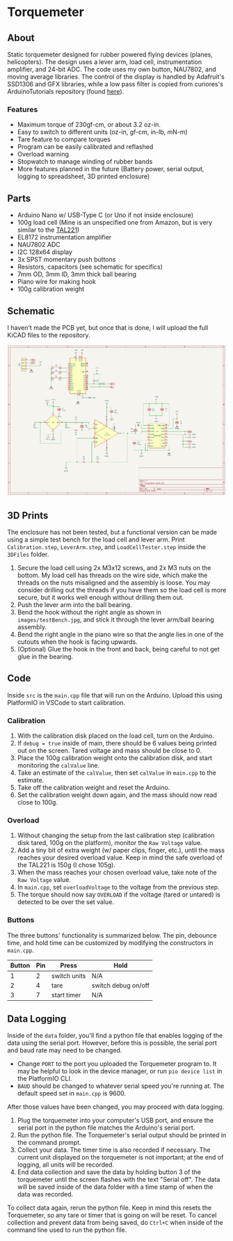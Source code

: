 
# Torquemeter

## About

Static torquemeter designed for rubber powered flying devices (planes, helicopters). The design uses a lever arm, load cell, instrumentation amplifier, and 24-bit ADC. The code uses my own button, NAU7802, and moving average libraries. The control of the display is handled by Adafruit's SSD1306 and GFX libraries, while a low pass filter is copied from curiores's ArduinoTutorials repository (found [here](https://github.com/curiores/ArduinoTutorials/blob/main/BasicFilters/ArduinoImplementations/LowPass/LowPass2.0/LowPass2.0.ino)).

### Features

- Maximum torque of 230gf-cm, or about 3.2 oz-in.
- Easy to switch to different units (oz-in, gf-cm, in-lb, mN-m)
- Tare feature to compare torques
- Program can be easily calibrated and reflashed
- Overload warning
- Stopwatch to manage winding of rubber bands
- More features planned in the future (Battery power, serial output, logging to spreadsheet, 3D printed enclosure)

## Parts

- Arduino Nano w/ USB-Type C (or Uno if not inside enclosure)
- 100g load cell (Mine is an unspecified one from Amazon, but is very similar to the [TAL221](https://cdn.sparkfun.com/assets/9/9/a/f/3/TAL221.pdf))
- EL8172 instrumentation amplifier
- NAU7802 ADC
- I2C 128x64 display
- 3x SPST momentary push buttons
- Resistors, capacitors (see schematic for specifics)
- 7mm OD, 3mm ID, 3mm thick ball bearing
- Piano wire for making hook
- 100g calibration weight

## Schematic

I haven't made the PCB yet, but once that is done, I will upload the full KiCAD files to the repository.

![Schematic image](https://raw.githubusercontent.com/nathab32/Torquemeter/refs/heads/main/images/schematic.png)

## 3D Prints

The enclosure has not been tested, but a functional version can be made using a simple test bench for the load cell and lever arm. Print `Calibration.step`, `LeverArm.step`, and `LoadCellTester.step` inside the `3DFiles` folder.

1. Secure the load cell using 2x M3x12 screws, and 2x M3 nuts on the bottom. My load cell has threads on the wire side, which make the threads on the nuts misaligned and the assembly is loose. You may consider drilling out the threads if you have them so the load cell is more secure, but it works well enough without drilling them out.
2. Push the lever arm into the ball bearing.
3. Bend the hook without the right angle as shown in `images/testBench.jpg`, and stick it through the lever arm/ball bearing assembly.
4. Bend the right angle in the piano wire so that the angle lies in one of the cutouts when the hook is facing upwards.
5. (Optional) Glue the hook in the front and back, being careful to not get glue in the bearing.

## Code

Inside `src` is the `main.cpp` file that will run on the Arduino. Upload this using PlatformIO in VSCode to start calibration.

### Calibration

1. With the calibration disk placed on the load cell, turn on the Arduino.
2. If `debug = true` inside of main, there should be 6 values being printed out on the screen. Tared voltage and mass should be close to 0.
3. Place the 100g calibration weight onto the calibration disk, and start monitoring the `calValue` line.
4. Take an estimate of the `calValue`, then set `calValue` in `main.cpp` to the estimate.
5. Take off the calibration weight and reset the Arduino.
6. Set the calibration weight down again, and the mass should now read close to 100g.

### Overload

1. Without changing the setup from the last calibration step (calibration disk tared, 100g on the platform), monitor the `Raw Voltage` value.
2. Add a tiny bit of extra weight (w/ paper clips, finger, etc.), until the mass reaches your desired overload value. Keep in mind the safe overload of the TAL221 is 150g (I chose 105g).
3. When the mass reaches your chosen overload value, take note of the `Raw Voltage` value.
4. In `main.cpp`, set `overloadVoltage` to the voltage from the previous step.
5. The torque should now say `OVERLOAD` if the voltage (tared or untared) is detected to be over the set value.

### Buttons

The three buttons' functionality is summarized below. The pin, debounce time, and hold time can be customized by modifying the constructors in `main.cpp`.

| Button | Pin | Press        | Hold                |
|--------|-----|--------------|---------------------|
| 1      | 2   | switch units | N/A                 |
| 2      | 4   | tare         | switch debug on/off |
| 3      | 7   | start timer  | N/A                 |

## Data Logging

Inside of the `data` folder, you'll find a python file that enables logging of the data using the serial port. However, before this is possible, the serial port and baud rate may need to be changed.

- Change `PORT` to the port you uploaded the Torquemeter program to. It may be helpful to look in the device manager, or run `pio device list` in the PlatformIO CLI.
- `BAUD` should be changed to whatever serial speed you're running at. The default speed set in `main.cpp` is 9600.

After those values have been changed, you may proceed with data logging.

1. Plug the torquemeter into your computer's USB port, and ensure the serial port in the python file matches the Arduino's serial port.
2. Run the python file. The Torquemeter's serial output should be printed in the command prompt.
3. Collect your data. The timer time is also recorded if necessary. The current unit displayed on the torquemeter is not important; at the end of logging, all units will be recorded.
4. End data collection and save the data by holding button 3 of the torquemeter until the screen flashes with the text "Serial off". The data will be saved inside of the data folder with a time stamp of when the data was recorded.

To collect data again, rerun the python file. Keep in mind this resets the Torquemeter, so any tare or timer that is going on will be reset. To cancel collection and prevent data from being saved, do `Ctrl+C` when inside of the command line used to run the python file.
